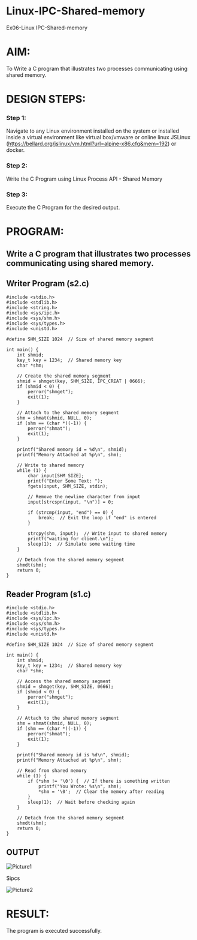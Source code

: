 # Linux-IPC-Shared-memory
Ex06-Linux IPC-Shared-memory

# AIM:
To Write a C program that illustrates two processes communicating using shared memory.

# DESIGN STEPS:

### Step 1:

Navigate to any Linux environment installed on the system or installed inside a virtual environment like virtual box/vmware or online linux JSLinux (https://bellard.org/jslinux/vm.html?url=alpine-x86.cfg&mem=192) or docker.

### Step 2:

Write the C Program using Linux Process API - Shared Memory

### Step 3:

Execute the C Program for the desired output. 

# PROGRAM:

## Write a C program that illustrates two processes communicating using shared memory.

## Writer Program (s2.c)
```
#include <stdio.h>
#include <stdlib.h>
#include <string.h>
#include <sys/ipc.h>
#include <sys/shm.h>
#include <sys/types.h>
#include <unistd.h>

#define SHM_SIZE 1024  // Size of shared memory segment

int main() {
    int shmid;
    key_t key = 1234;  // Shared memory key
    char *shm;

    // Create the shared memory segment
    shmid = shmget(key, SHM_SIZE, IPC_CREAT | 0666);
    if (shmid < 0) {
        perror("shmget");
        exit(1);
    }

    // Attach to the shared memory segment
    shm = shmat(shmid, NULL, 0);
    if (shm == (char *)(-1)) {
        perror("shmat");
        exit(1);
    }

    printf("Shared memory id = %d\n", shmid);
    printf("Memory Attached at %p\n", shm);

    // Write to shared memory
    while (1) {
        char input[SHM_SIZE];
        printf("Enter Some Text: ");
        fgets(input, SHM_SIZE, stdin);
        
        // Remove the newline character from input
        input[strcspn(input, "\n")] = 0;
        
        if (strcmp(input, "end") == 0) {
            break;  // Exit the loop if "end" is entered
        }

        strcpy(shm, input);  // Write input to shared memory
        printf("waiting for client.\n");
        sleep(1);  // Simulate some waiting time
    }

    // Detach from the shared memory segment
    shmdt(shm);
    return 0;
}
```

## Reader Program (s1.c)
```
#include <stdio.h>
#include <stdlib.h>
#include <sys/ipc.h>
#include <sys/shm.h>
#include <sys/types.h>
#include <unistd.h>

#define SHM_SIZE 1024  // Size of shared memory segment

int main() {
    int shmid;
    key_t key = 1234;  // Shared memory key
    char *shm;

    // Access the shared memory segment
    shmid = shmget(key, SHM_SIZE, 0666);
    if (shmid < 0) {
        perror("shmget");
        exit(1);
    }

    // Attach to the shared memory segment
    shm = shmat(shmid, NULL, 0);
    if (shm == (char *)(-1)) {
        perror("shmat");
        exit(1);
    }

    printf("Shared memory id is %d\n", shmid);
    printf("Memory Attached at %p\n", shm);

    // Read from shared memory
    while (1) {
        if (*shm != '\0') {  // If there is something written
            printf("You Wrote: %s\n", shm);
            *shm = '\0';  // Clear the memory after reading
        }
        sleep(1);  // Wait before checking again
    }

    // Detach from the shared memory segment
    shmdt(shm);
    return 0;
}
```



## OUTPUT

![Picture1](https://github.com/user-attachments/assets/973fbeb2-2490-423b-a514-5fdbf8518c37)


$ipcs

![Picture2](https://github.com/user-attachments/assets/c857b578-d4f8-4beb-8ac0-6e800fff16a2)



# RESULT:
The program is executed successfully.
